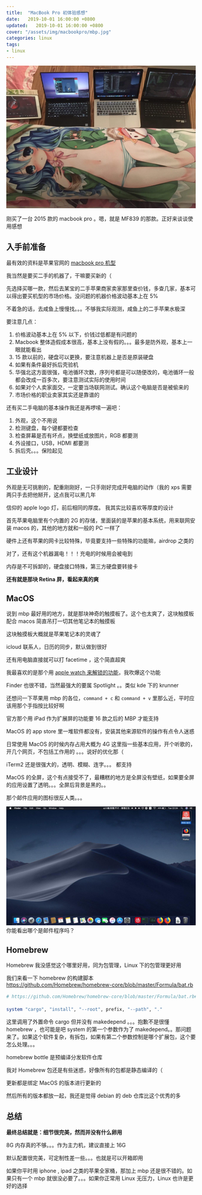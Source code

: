 ```yaml
---
title:  "MacBook Pro 初体验感想"
date:   2019-10-01 16:00:00 +0800
updated:   2019-10-01 16:00:00 +0800
cover: "/assets/img/macbookpro/mbp.jpg"
categories: linux
tags:
- linux
---
```


![mbp](/assets/img/macbookpro/mbp.jpg)

刚买了一台 2015 款的 macbook pro 。嗯，就是 MF839 的那款。正好来谈谈使用感想

## 入手前准备
最有效的资料是苹果官网的 [macbook pro 机型](https://support.apple.com/zh-cn/HT201300)

我当然是要买二手的机器了，干嘛要买新的（

先选择买哪一款，然后去某宝的二手苹果商家卖家那里查价钱，多查几家，基本可以得出要买机型的市场价格。没问题的机器价格波动基本上在 5%

不着急的话，去咸鱼上慢慢找。。。不够我实际观测，咸鱼上的二手苹果水极深

要注意几点：
1. 价格波动基本上在 5% 以下，价钱过低都是有问题的
2. Macbook 整体造假成本很高，基本上没有假的。。。最多是防外观，基本上一眼就能看出
3. 15 款以前的，硬盘可以更换，要注意机器上是否是原装硬盘
4. 如果有条件最好拆后壳验机
5. 华强北这方面很强，电池循环次数，序列号都是可以随便改的，电池循环一般都会改成一百多次，要注意测试实际的使用时间
6. 如果对个人卖家面交，一定要当场联网测试。确认这个电脑是否是被偷来的
7. 市场价格的职业卖家其实还是靠谱的

还有买二手电脑的基本操作我还是再啰嗦一遍吧：
1. 外观，这个不用说
2. 检测键盘，每个键都要检查
3. 检查屏幕是否有坏点，换壁纸或放图片，RGB 都要测
4. 外设接口，USB，HDMI 都要测
5. 拆后壳。。。保险起见


## 工业设计
外观是无可挑剔的，配重刚刚好，一只手刚好完成开电脑的动作（我的 xps 需要两只手去把他掰开，这点我可以黑几年

信仰的 apple logo 灯，前后相同的厚度。 我其实比较喜欢等厚度的设计

首先苹果电脑里有个内置的 2G 的存储，里面装的是苹果的基本系统，用来联网安装 macos 的，其他的地方就和一般的 PC 一样了

硬件上还有苹果的网卡比较特殊，毕竟要支持一些特殊的功能嘛，airdrop 之类的

对了，还有这个机器漏电！！！充电的时候用会被电到

内存是不可拆卸的，硬盘接口特殊，第三方硬盘要转接卡

**还有就是那块 Retina 屏，看起来真的爽**

## MacOS
说到 mbp 最好用的地方，就是那块神奇的触摸板了。这个也太爽了，这块触摸板配合 macos 简直吊打一切其他笔记本的触摸板

这块触摸板大概就是苹果笔记本的灵魂了

icloud 联系人，日历的同步，默认做到很好

还有用电脑直接就可以打 facetime ，这个简直超爽

我最喜欢的是那个用 [apple watch 来解锁的功能](https://support.apple.com/en-us/HT206995)，我吹爆这个功能

Finder 也很不错，当然最强大的要属 Spotlight 。。类似 kde 下的 krunner

还想问一下苹果用 mbp 的各位，`command + c` 和 `command + v` 里那么近，平时应该用那个手指按比较好啊

官方那个用 iPad 作为扩展屏的功能要 16 款之后的 MBP 才能支持

MacOS 的 app store 里一堆软件都没有，安装其他来源软件的操作有点令人迷惑

日常使用 MacOS 的时候内存占用大概为 4G 这里指一些基本应用，开个听歌的，开几个网页，不包括工作用的 。。。说好的优化那（

iTerm2 还是很强大的，透明、模糊、连字。。。 都支持

MacOS 的全屏，这个有点接受不了，最糟糕的地方是全屏没有壁纸，如果要全屏的应用设置了透明。。。全屏后背景是黑的。。

那个邮件应用的图标很反人类。。。

![mbp](/assets/img/macbookpro/desktop.jpg)
你能看出哪个是邮件程序吗？

## Homebrew
Homebrew 我没感觉这个哪里好用，同为包管理，Linux 下的包管理更好用

我们来看一下 homebrew 的构建脚本 https://github.com/Homebrew/homebrew-core/blob/master/Formula/bat.rb

```ruby
# https://github.com/Homebrew/homebrew-core/blob/master/Formula/bat.rb#L20

system "cargo", "install", "--root", prefix, "--path", "."
```

这里调用了外置命令 cargo 但并没有 makedepend 。。。抱歉不是很懂 homebrew ，也可能是吧 system 的第一个参数作为了 makedepend。。那问题来了。如果这个软件复杂，有拆包，如果有第二个参数控制是哪个扩展包，这个要怎么处理。。。

homebrew bottle 是预编译分发软件仓库

我对 Homebrew 包还是有些迷惑，好像所有的包都是静态编译的（

更新都是绑定 MacOS 的版本进行更新的

然后所有的版本都放一起，我还是觉得 debian 的 deb 仓库比这个优秀的多

## 总结
**最终总结就是：细节很完美，然而并没有什么卵用**

8G 内存真的不够。。。作为主力机，建议直接上 16G

默认配置很完美，可定制性差一些。。。也就是可以开箱即用

如果你平时用 iphone , ipad 之类的苹果全家桶，那加上 mbp 还是很不错的。如果只有一个 mbp 就很没必要了。。。如果你正常用 Linux 无压力，Linux 也许是更好的选择


